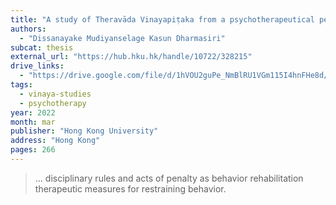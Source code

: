 ```yaml
---
title: "A study of Theravāda Vinayapiṭaka from a psychotherapeutical perspective"
authors:
  - "Dissanayake Mudiyanselage Kasun Dharmasiri"
subcat: thesis
external_url: "https://hub.hku.hk/handle/10722/328215"
drive_links:
  - "https://drive.google.com/file/d/1hVOU2guPe_NmBlRU1VGm115I4hnFHe8d/view?usp=drivesdk"
tags:
  - vinaya-studies
  - psychotherapy
year: 2022
month: mar
publisher: "Hong Kong University"
address: "Hong Kong"
pages: 266
---
```


> … disciplinary rules and acts of penalty as behavior rehabilitation therapeutic measures for restraining behavior.
